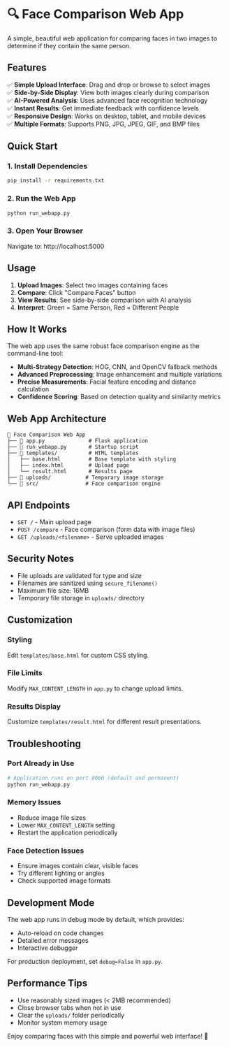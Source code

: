 # 🔍 Face Comparison Web App

A simple, beautiful web application for comparing faces in two images to determine if they contain the same person.

## Features

✅ **Simple Upload Interface**: Drag and drop or browse to select images  
✅ **Side-by-Side Display**: View both images clearly during comparison  
✅ **AI-Powered Analysis**: Uses advanced face recognition technology  
✅ **Instant Results**: Get immediate feedback with confidence levels  
✅ **Responsive Design**: Works on desktop, tablet, and mobile devices  
✅ **Multiple Formats**: Supports PNG, JPG, JPEG, GIF, and BMP files  

## Quick Start

### 1. Install Dependencies
```bash
pip install -r requirements.txt
```

### 2. Run the Web App
```bash
python run_webapp.py
```

### 3. Open Your Browser
Navigate to: http://localhost:5000

## Usage

1. **Upload Images**: Select two images containing faces
2. **Compare**: Click "Compare Faces" button
3. **View Results**: See side-by-side comparison with AI analysis
4. **Interpret**: Green = Same Person, Red = Different People

## How It Works

The web app uses the same robust face comparison engine as the command-line tool:

- **Multi-Strategy Detection**: HOG, CNN, and OpenCV fallback methods
- **Advanced Preprocessing**: Image enhancement and multiple variations
- **Precise Measurements**: Facial feature encoding and distance calculation
- **Confidence Scoring**: Based on detection quality and similarity metrics

## Web App Architecture

```
📁 Face Comparison Web App
├── 🐍 app.py              # Flask application
├── 🏃 run_webapp.py       # Startup script
├── 📁 templates/          # HTML templates
│   ├── base.html         # Base template with styling
│   ├── index.html        # Upload page
│   └── result.html       # Results page
├── 📁 uploads/           # Temporary image storage
└── 📁 src/               # Face comparison engine
```

## API Endpoints

- `GET /` - Main upload page
- `POST /compare` - Face comparison (form data with image files)
- `GET /uploads/<filename>` - Serve uploaded images

## Security Notes

- File uploads are validated for type and size
- Filenames are sanitized using `secure_filename()`
- Maximum file size: 16MB
- Temporary file storage in `uploads/` directory

## Customization

### Styling
Edit `templates/base.html` for custom CSS styling.

### File Limits
Modify `MAX_CONTENT_LENGTH` in `app.py` to change upload limits.

### Results Display
Customize `templates/result.html` for different result presentations.

## Troubleshooting

### Port Already in Use
```bash
# Application runs on port 8060 (default and permanent)
python run_webapp.py
```

### Memory Issues
- Reduce image file sizes
- Lower `MAX_CONTENT_LENGTH` setting
- Restart the application periodically

### Face Detection Issues
- Ensure images contain clear, visible faces
- Try different lighting or angles
- Check supported image formats

## Development Mode

The web app runs in debug mode by default, which provides:
- Auto-reload on code changes
- Detailed error messages
- Interactive debugger

For production deployment, set `debug=False` in `app.py`.

## Performance Tips

- Use reasonably sized images (< 2MB recommended)
- Close browser tabs when not in use
- Clear the `uploads/` folder periodically
- Monitor system memory usage

Enjoy comparing faces with this simple and powerful web interface! 🚀
